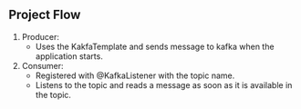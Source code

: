 Project Flow
------------
1. Producer:
     - Uses the KakfaTemplate and sends message to kafka when the application starts.
2. Consumer:
     - Registered with @KafkaListener with the topic name.
     - Listens to the topic and reads a message as soon as it is available in the topic.


